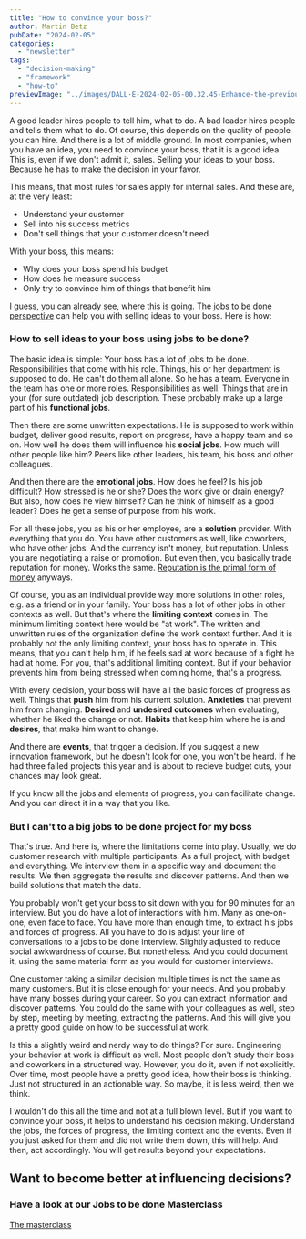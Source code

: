 ```yaml
---
title: "How to convince your boss?"
author: Martin Betz
pubDate: "2024-02-05"
categories:
  - "newsletter"
tags:
  - "decision-making"
  - "framework"
  - "how-to"
previewImage: "../images/DALL·E-2024-02-05-00.32.45-Enhance-the-previous-scene-with-clearer-more-detailed-faces-on-both-the-employee-and-the-boss.-The-employee-is-confidently-explaining-a-new-proposal.webp"
---
```


A good leader hires people to tell him, what to do. A bad leader hires people and tells them what to do. Of course, this depends on the quality of people you can hire. And there is a lot of middle ground. In most companies, when you have an idea, you need to convince your boss, that it is a good idea. This is, even if we don't admit it, sales. Selling your ideas to your boss. Because he has to make the decision in your favor.

This means, that most rules for sales apply for internal sales. And these are, at the very least:

- Understand your customer
- Sell into his success metrics
- Don't sell things that your customer doesn't need

With your boss, this means:

- Why does your boss spend his budget
- How does he measure success
- Only try to convince him of things that benefit him

I guess, you can already see, where this is going. The [jobs to be done perspective](/en/blog/understanding-the-jobs-to-be-done-perspective/) can help you with selling ideas to your boss. Here is how:

### How to sell ideas to your boss using jobs to be done?

The basic idea is simple: Your boss has a lot of jobs to be done. Responsibilities that come with his role. Things, his or her department is supposed to do. He can't do them all alone. So he has a team. Everyone in the team has one or more roles. Responsibilities as well. Things that are in your (for sure outdated) job description. These probably make up a large part of his **functional jobs**.

Then there are some unwritten expectations. He is supposed to work within budget, deliver good results, report on progress, have a happy team and so on. How well he does them will influence his **social jobs**. How much will other people like him? Peers like other leaders, his team, his boss and other colleagues.

And then there are the **emotional jobs**. How does he feel? Is his job difficult? How stressed is he or she? Does the work give or drain energy? But also, how does he view himself? Can he think of himself as a good leader? Does he get a sense of purpose from his work.

For all these jobs, you as his or her employee, are a **solution** provider. With everything that you do. You have other customers as well, like coworkers, who have other jobs. And the currency isn't money, but reputation. Unless you are negotiating a raise or promotion. But even then, you basically trade reputation for money. Works the same. [Reputation is the primal form of money](https://royalsocietypublishing.org/doi/10.1098/rstb.2015.0100) anyways.

Of course, you as an individual provide way more solutions in other roles, e.g. as a friend or in your family. Your boss has a lot of other jobs in other contexts as well. But that's where the **limiting context** comes in. The minimum limiting context here would be "at work". The written and unwritten rules of the organization define the work context further. And it is probably not the only limiting context, your boss has to operate in. This means, that you can't help him, if he feels sad at work because of a fight he had at home. For you, that's additional limiting context. But if your behavior prevents him from being stressed when coming home, that's a progress.

With every decision, your boss will have all the basic forces of progress as well. Things that **push** him from his current solution. **Anxieties** that prevent him from changing. **Desired** and **undesired outcomes** when evaluating, whether he liked the change or not. **Habits** that keep him where he is and **desires**, that make him want to change.

And there are **events**, that trigger a decision. If you suggest a new innovation framework, but he doesn't look for one, you won't be heard. If he had three failed projects this year and is about to recieve budget cuts, your chances may look great.

If you know all the jobs and elements of progress, you can facilitate change. And you can direct it in a way that you like.

### But I can't to a big jobs to be done project for my boss

That's true. And here is, where the limitations come into play. Usually, we do customer research with multiple participants. As a full project, with budget and everything. We interview them in a specific way and document the results. We then aggregate the results and discover patterns. And then we build solutions that match the data.

You probably won't get your boss to sit down with you for 90 minutes for an interview. But you do have a lot of interactions with him. Many as one-on-one, even face to face. You have more than enough time, to extract his jobs and forces of progress. All you have to do is adjust your line of conversations to a jobs to be done interview. Slightly adjusted to reduce social awkwardness of course. But nonetheless. And you could document it, using the same material form as you would for customer interviews.

One customer taking a similar decision multiple times is not the same as many customers. But it is close enough for your needs. And you probably have many bosses during your career. So you can extract information and discover patterns. You could do the same with your colleagues as well, step by step, meeting by meeting, extracting the patterns. And this will give you a pretty good guide on how to be successful at work.

Is this a slightly weird and nerdy way to do things? For sure. Engineering your behavior at work is difficult as well. Most people don't study their boss and coworkers in a structured way. However, you do it, even if not explicitly. Over time, most people have a pretty good idea, how their boss is thinking. Just not structured in an actionable way. So maybe, it is less weird, then we think.

I wouldn't do this all the time and not at a full blown level. But if you want to convince your boss, it helps to understand his decision making. Understand the jobs, the forces of progress, the limiting context and the events. Even if you just asked for them and did not write them down, this will help. And then, act accordingly. You will get results beyond your expectations.



## Want to become better at influencing decisions?

### Have a look at our Jobs to be done Masterclass

[The masterclass](https://utxo.solutions/services/mastering-jobs-to-be-done-online-workshop/)
